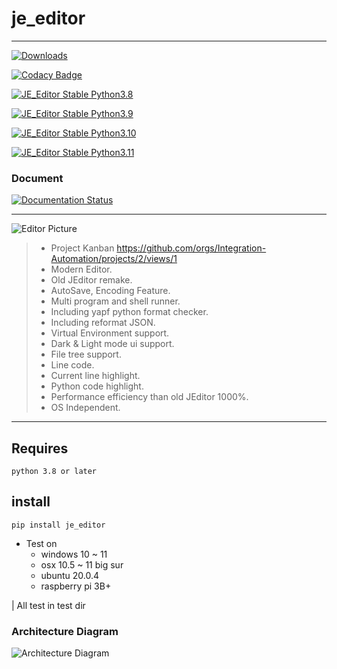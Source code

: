 # je_editor

---

[![Downloads](https://static.pepy.tech/badge/je-editor)](https://pepy.tech/project/je-editor)


[![Codacy Badge](https://app.codacy.com/project/badge/Grade/825a90622a224207be4abe869775b50a)](https://www.codacy.com/gh/JE-Chen/je_editor/dashboard?utm_source=github.com&amp;utm_medium=referral&amp;utm_content=JE-Chen/je_editor&amp;utm_campaign=Badge_Grade)

[![JE_Editor Stable Python3.8](https://github.com/Intergration-Automation-Testing/je_editor/actions/workflows/stable_python3_8.yml/badge.svg)](https://github.com/Intergration-Automation-Testing/je_editor/actions/workflows/stable_python3_8.yml)

[![JE_Editor Stable Python3.9](https://github.com/Intergration-Automation-Testing/je_editor/actions/workflows/stable_python3_9.yml/badge.svg)](https://github.com/Intergration-Automation-Testing/je_editor/actions/workflows/stable_python3_9.yml)

[![JE_Editor Stable Python3.10](https://github.com/Intergration-Automation-Testing/je_editor/actions/workflows/stable_python3_10.yml/badge.svg)](https://github.com/Intergration-Automation-Testing/je_editor/actions/workflows/stable_python3_10.yml)

[![JE_Editor Stable Python3.11](https://github.com/Intergration-Automation-Testing/je_editor/actions/workflows/stable_python3_11.yml/badge.svg)](https://github.com/Intergration-Automation-Testing/je_editor/actions/workflows/stable_python3_11.yml)

### Document

[![Documentation Status](https://readthedocs.org/projects/je-editor/badge/?version=latest)](https://je-editor.readthedocs.io/en/latest/?badge=latest)

---


![Editor Picture](image/JEditor.png)
> * Project Kanban https://github.com/orgs/Integration-Automation/projects/2/views/1
> * Modern Editor.
> * Old JEditor remake.
> * AutoSave, Encoding Feature.
> * Multi program and shell runner.
> * Including yapf python format checker.
> * Including reformat JSON.
> * Virtual Environment support. 
> * Dark & Light mode ui support.
> * File tree support.
> * Line code.
> * Current line highlight.
> * Python code highlight.
> * Performance efficiency than old JEditor 1000%.
> * OS Independent.


---

## Requires

```
python 3.8 or later
```

## install

```commandline
pip install je_editor
```

* Test on
    * windows 10 ~ 11
    * osx 10.5 ~ 11 big sur
    * ubuntu 20.0.4
    * raspberry pi 3B+

| All test in test dir

### Architecture Diagram
![Architecture Diagram](architecture_diagram/JEditor_Architecture.drawio.png)